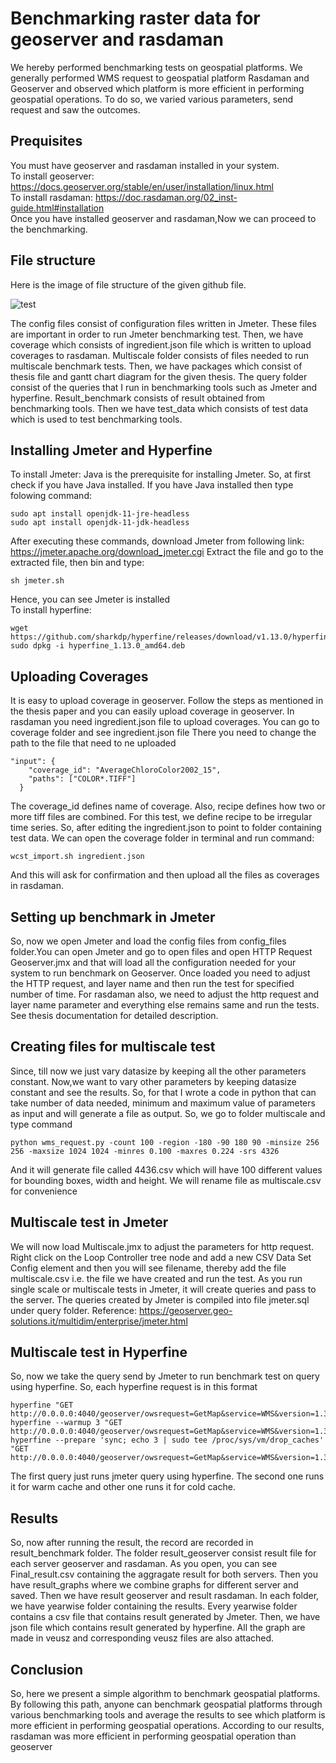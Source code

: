 # Benchmarking raster data for geoserver and rasdaman 
We hereby performed benchmarking tests on geospatial platforms. We generally performed WMS request to geospatial platform Rasdaman and Geoserver and observed which platform is more efficient in performing geospatial operations. To do so, we varied various parameters, send request and saw the outcomes.

## Prequisites
You must have geoserver and rasdaman installed in your system.<br />
To install geoserver: https://docs.geoserver.org/stable/en/user/installation/linux.html <br />
To install rasdaman: https://doc.rasdaman.org/02_inst-guide.html#installation <br />
Once you have installed geoserver and rasdaman,Now we can proceed to the benchmarking.

## File structure<br />
Here is the image of file structure of the given github file.

![test](https://user-images.githubusercontent.com/73000507/170036836-896793a3-6731-4b20-8cba-eaddfe76e7fe.png)

The config files consist of configuration files written in Jmeter. These files are important in order to run Jmeter benchmarking test. Then, we have coverage which consists of ingredient.json file which is written to upload coverages to rasdaman. Multiscale folder consists of files needed to run multiscale benchmark tests. Then, we have packages which consist of thesis file and gantt chart diagram for the given thesis. The query folder consist of the queries that I run in benchmarking tools such as Jmeter and hyperfine. Result_benchmark consists of result obtained from benchmarking tools. Then we have test_data which consists of test data which is used to test benchmarking tools.

## Installing Jmeter and Hyperfine 
To install Jmeter:
Java is the prerequisite for installing Jmeter. So, at first check if you have Java installed. If you have Java installed then type folowing command:
```
sudo apt install openjdk-11-jre-headless
sudo apt install openjdk-11-jdk-headless

```
After executing these commands, download Jmeter from following link: https://jmeter.apache.org/download_jmeter.cgi
Extract the file and go to the extracted file, then bin and type:
```
sh jmeter.sh
```
Hence, you can see Jmeter is installed <br />
To install hyperfine:
```
wget https://github.com/sharkdp/hyperfine/releases/download/v1.13.0/hyperfine_1.13.0_amd64.deb
sudo dpkg -i hyperfine_1.13.0_amd64.deb
```
## Uploading Coverages
It is easy to upload coverage in geoserver. Follow the steps as mentioned in the thesis paper and you can easily upload coverage in geoserver. In rasdaman you need ingredient.json file to upload coverages. You can go to coverage folder and see ingredient.json file There you need to change the path to the file that need to ne uploaded
```
"input": {
    "coverage_id": "AverageChloroColor2002_15",
    "paths": ["COLOR*.TIFF"]
  }
```
The coverage_id defines name of coverage. Also, recipe defines how two or more tiff files are combined. For this test, we define recipe to be irregular time series. So, after editing the ingredient.json to point to folder containing test data. We can open the coverage folder in terminal and run command:
```
wcst_import.sh ingredient.json
```
And this will ask for confirmation and then upload all the files as coverages in rasdaman.
## Setting up benchmark in Jmeter
So, now we open Jmeter and load the config files from config_files folder.You can open Jmeter and go to open files and open HTTP Request Geoserver.jmx and that will load all the configuration needed for your system to run benchmark on Geoserver. Once loaded you need to adjust the HTTP request, and layer name and then run the test for specified number of time. For rasdaman also, we need to adjust the http request and layer name parameter and everything else remains same and run the tests. See thesis documentation for detailed description.
## Creating files for multiscale test
Since, till now we just vary datasize by keeping all the other parameters constant. Now,we want to vary other parameters by keeping datasize constant and see the results. So, for that I wrote a code in python that can take number of data needed, minimum and maximum value of parameters as input and will generate a file as output. So, we go to folder multiscale and type command
```
python wms_request.py -count 100 -region -180 -90 180 90 -minsize 256 256 -maxsize 1024 1024 -minres 0.100 -maxres 0.224 -srs 4326

```
And it will generate file called 4436.csv which will have 100 different values for bounding boxes, width and height. We will rename file as multiscale.csv for convenience
## Multiscale test in Jmeter
We will now load Multiscale.jmx to adjust the parameters for http request. Right click on the Loop Controller tree node and add a new CSV Data Set Config element and then you will see filename, thereby add the file multiscale.csv i.e. the file we have created and run the test.
As you run single scale or multiscale tests in Jmeter, it will create queries and pass to the server. The queries created by Jmeter is compiled into file jmeter.sql under query folder.
Reference: https://geoserver.geo-solutions.it/multidim/enterprise/jmeter.html
## Multiscale test in Hyperfine
So, now we take the query send by Jmeter to run benchmark test on query using hyperfine. So, each hyperfine request is in this format
```
hyperfine "GET http://0.0.0.0:4040/geoserver/owsrequest=GetMap&service=WMS&version=1.3.0&layers=benchmark:serve_2015&styles=&srs=EPSG:4326&width=750&height=500&format=image/png&bbox=-180,-90,180,90"
hyperfine --warmup 3 "GET http://0.0.0.0:4040/geoserver/owsrequest=GetMap&service=WMS&version=1.3.0&layers=benchmark:serve_2015&styles=&srs=EPSG:4326&width=750&height=500&format=image/png&bbox=-180,-90,180,90"
hyperfine --prepare 'sync; echo 3 | sudo tee /proc/sys/vm/drop_caches' "GET http://0.0.0.0:4040/geoserver/owsrequest=GetMap&service=WMS&version=1.3.0&layers=benchmark:serve_2015&styles=&srs=EPSG:4326&width=750&height=500&format=image/png&bbox=-180,-90,180,90"
```
The first query just runs jmeter query using hyperfine. The second one runs it for warm cache and other one runs it for cold cache.
## Results
So, now after running the result, the record are recorded in result_benchmark folder. The folder result_geoserver consist result file for each server geoserver and rasdaman. As you open, you can see Final_result.csv containing the aggragate result for both servers. Then you have result_graphs where we combine graphs for different server and saved. Then we have result geoserver and result rasdaman. In each folder, we have yearwise folder containing the results. Every yearwise folder contains a csv file that contains result generated by Jmeter. Then, we have json file which contains result generated by hyperfine. All the graph are made in veusz and corresponding veusz files are also attached. 
## Conclusion
So, here we present a simple algorithm to benchmark geospatial platforms. By following this path, anyone can benchmark geospatial platforms through various benchmarking tools and average the results to see which platform is more efficient in performing geospatial operations. According to our results, rasdaman was more efficient in performing geospatial operation than geoserver
